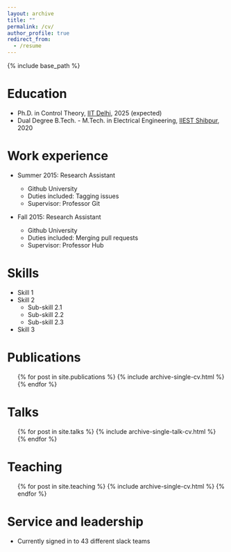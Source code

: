 ```yaml
---
layout: archive
title: ""
permalink: /cv/
author_profile: true
redirect_from:
  - /resume
---
```


{% include base_path %}

Education
======

* Ph.D. in Control Theory, [IIT Delhi](https://home.iitd.ac.in/), 2025 (expected)
* Dual Degree B.Tech. - M.Tech. in Electrical Engineering, [IIEST Shibpur](https://www.iiests.ac.in/), 2020

Work experience
======
* Summer 2015: Research Assistant
  * Github University
  * Duties included: Tagging issues
  * Supervisor: Professor Git

* Fall 2015: Research Assistant
  * Github University
  * Duties included: Merging pull requests
  * Supervisor: Professor Hub
  
Skills
======
* Skill 1
* Skill 2
  * Sub-skill 2.1
  * Sub-skill 2.2
  * Sub-skill 2.3
* Skill 3

Publications
======
  <ul>{% for post in site.publications %}
    {% include archive-single-cv.html %}
  {% endfor %}</ul>
  
Talks
======
  <ul>{% for post in site.talks %}
    {% include archive-single-talk-cv.html %}
  {% endfor %}</ul>
  
Teaching
======
  <ul>{% for post in site.teaching %}
    {% include archive-single-cv.html %}
  {% endfor %}</ul>
  
Service and leadership
======
* Currently signed in to 43 different slack teams
